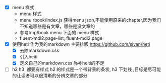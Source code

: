 - [x] menu 样式
    - menu 样式
    - menu rbook/index.js 获得menu json,不能使用原来的chapter,因为我们不知道哪些是有文章，哪些是没文章的
    - 参考tmp/book menu 下面的 menu 样式
    - fluent-mdl2:page-list, fluent-mdl2:page
- [x] 使用heti 作为我的markdown 主要排版 https://github.com/sivan/heti
  - [x] 去除markdown.css
  - [x] 引入heiti
  - [x] 定义自己的markdown.css 弥补heiti的不足

- [ ] h2 h3 ,都要有样式 h2 的样式是一个带背景的条状, h3 下划线 ,目标是尽可能的让读者可以很清晰的分辨文章的部分
